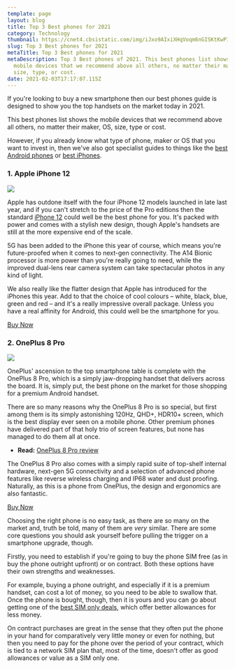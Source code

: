 ```yaml
---
template: page
layout: blog
title: Top 3 Best phones for 2021
category: Technology
thumbnail: https://cnet4.cbsistatic.com/img/iJxo9AIxiXHqVoqm6nGISKtKwPI=/2020/08/18/b7168aea-9f7e-47bb-9f31-4cb8ad92fbc7/lg-note-20-ultra-5g-iphone-11-se-google-pixel-4a-lg-velvet-6133.jpg
slug: Top 3 Best phones for 2021
metaTitle: Top 3 Best phones for 2021
metaDescription: Top 3 Best phones of 2021. This best phones list shows the
  mobile devices that we recommend above all others, no matter their maker, OS,
  size, type, or cost.
date: 2021-02-03T17:17:07.115Z
---
```

If you're looking to buy a new smartphone then our best phones guide is designed to show you the top handsets on the market today in 2021.

This best phones list shows the mobile devices that we recommend above all others, no matter their maker, OS, size, type or cost.

However, if you already know what type of phone, maker or OS that you want to invest in, then we've also got specialist guides to things like the [best Android phones](https://www.t3.com/features/best-android-phones) or [best iPhones](https://www.t3.com/features/every-iphone-apple-is-still-selling-ranked).

### **1. Apple iPhone 12**

![](https://cdn.mos.cms.futurecdn.net/9TnkSxzTCkTd3TabAE4tTS-768-80.jpg.webp)

Apple has outdone itself with the four iPhone 12 models launched in late last year, and if you can't stretch to the price of the Pro editions then the standard [iPhone 12](https://www.t3.com/reviews/iphone-12-review) could well be the best phone for you. It's packed with power and comes with a stylish new design, though Apple's handsets are still at the more expensive end of the scale.

5G has been added to the iPhone this year of course, which means you're future-proofed when it comes to next-gen connectivity. The A14 Bionic processor is more power than you're really going to need, while the improved dual-lens rear camera system can take spectacular photos in any kind of light.

We also really like the flatter design that Apple has introduced for the iPhones this year. Add to that the choice of cool colours – white, black, blue, green and red – and it's a really impressive overall package. Unless you have a real affinity for Android, this could well be the smartphone for you.

<a href="/" className="buyButton">Buy Now</a>

### 2. OnePlus 8 Pro

![](https://cdn.mos.cms.futurecdn.net/GshBbgyzfXcuyzB2ySDV7W-768-80.jpg.webp)



OnePlus' ascension to the top smartphone table is complete with the OnePlus 8 Pro, which is a simply jaw-dropping handset that delivers across the board. It is, simply put, the best phone on the market for those shopping for a premium Android handset.

There are so many reasons why the OnePlus 8 Pro is so special, but first among them is its simply astonishing 120Hz, QHD+, HDR10+ screen, which is the best display ever seen on a mobile phone. Other premium phones have delivered part of that holy trio of screen features, but none has managed to do them all at once.

* **Read:** [OnePlus 8 Pro review](https://www.t3.com/reviews/oneplus-8-pro)

The OnePlus 8 Pro also comes with a simply rapid suite of top-shelf internal hardware, next-gen 5G connectivity and a selection of advanced phone features like reverse wireless charging and IP68 water and dust proofing. Naturally, as this is a phone from OnePlus, the design and ergonomics are also fantastic.

<a href="/" className="buyButton">Buy Now</a>

Choosing the right phone is no easy task, as there are so many on the market and, truth be told, many of them are *very* similar. There are some core questions you should ask yourself before pulling the trigger on a smartphone upgrade, though.

Firstly, you need to establish if you're going to buy the phone SIM free (as in buy the phone outright upfront) or on contract. Both these options have their own strengths and weaknesses.

For example, buying a phone outright, and especially if it is a premium handset, can cost a lot of money, so you need to be able to swallow that. Once the phone is bought, though, then it is yours and you can go about getting one of the [best SIM only deals](https://www.t3.com/features/sim-only-deals-2020), which offer better allowances for less money.

On contract purchases are great in the sense that they often put the phone in your hand for comparatively very little money or even for nothing, but then you need to pay for the phone over the period of your contract, which is tied to a network SIM plan that, most of the time, doesn't offer as good allowances or value as a SIM only one.